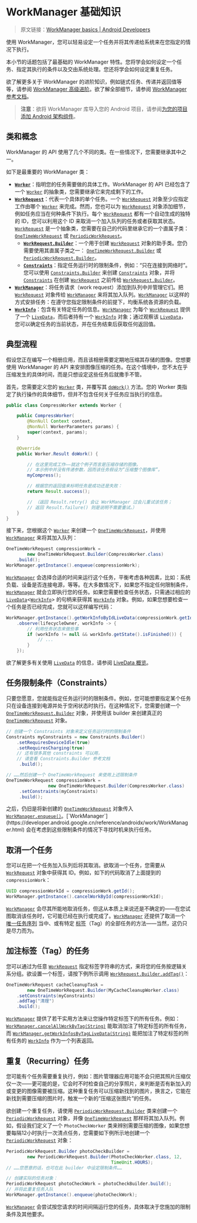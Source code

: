 # WorkManager 基础知识
> 原文链接：[WorkManager basics  |  Android Developers](https://developer.android.google.cn/topic/libraries/architecture/workmanager/basics)

使用 WorkManager，您可以轻易设定一个任务并将其传递给系统来在您指定的情况下执行。

本小节的话题包括了最基础的 WorkManager 特性。您将学会如何设定一个任务、指定其执行的条件以及交由系统处理。您还将学会如何设定重复任务。

欲了解更多关于 WorkManager 的进阶知识，例如链式任务、传递并返回值等等，请参阅 [WorkManager 高级进阶](https://github.com/Android-Jetpack-Chinese-Translation/android-jetpack-chinese-translation/blob/master/DOCS/B_Guides/3_Core_topics/3_2_Architecture_Components/3_2_10_WorkManager/3_2_10_3_Advanced.md)。欲了解全部细节，请参阅 [WorkManager 参考文档](https://developer.android.google.cn/reference/androidx/work/package-summary)。

> **注意**：欲将 WorkManager 库导入您的 Android 项目，请参阅[为您的项目添加 Android 架构组件](https://github.com/Android-Jetpack-Chinese-Translation/android-jetpack-chinese-translation/blob/master/DOCS/B_Guides/3_Core_topics/3_2_Architecture_Components/3_2_2_Adding_Components_to_your_Project.md)。

## 类和概念

WorkManager 的 API 使用了几个不同的类。在一些情况下，您需要继承其中之一。

如下是最重要的 WorkManager 类：

* [**`Worker`**](https://developer.android.google.cn/reference/androidx/work/Worker.html)：指明您的任务需要做的具体工作。WorkManager 的 API 已经包含了一个 [`Worker`](https://developer.android.google.cn/reference/androidx/work/Worker.html) 的抽象类，您需要继承它来完成剩下的工作。
* [**`WorkRequest`**](https://developer.android.google.cn/reference/androidx/work/WorkRequest.html)：代表一个具体的单个任务。一个 [`WorkRequest`](https://developer.android.google.cn/reference/androidx/work/WorkRequest.html) 对象至少应指定工作由哪个 [`Worker`](https://developer.android.google.cn/reference/androidx/work/Worker.html) 来完成。然而，您也可以为 [`WorkRequest`](https://developer.android.google.cn/reference/androidx/work/WorkRequest.html) 对象添加细节，例如任务应当在何种条件下执行。每个 [`WorkRequest`](https://developer.android.google.cn/reference/androidx/work/WorkRequest.html) 都有一个自动生成的独特的 ID，您可以利用这个 ID 来取消一个加入队列的任务或者获取其状态。[`WorkRequest`](https://developer.android.google.cn/reference/androidx/work/WorkRequest.html) 是一个抽象类，您需要在自己的代码里继承它的一个直属子类：[`OneTimeWorkRequest`](https://developer.android.google.cn/reference/androidx/work/OneTimeWorkRequest.html) 或 [`PeriodicWorkRequest`](https://developer.android.google.cn/reference/androidx/work/PeriodicWorkRequest.html)。
	* [**`WorkRequest.Builder`**](https://developer.android.google.cn/reference/androidx/work/WorkRequest.Builder.html)：一个用于创建 [`WorkRequest`](https://developer.android.google.cn/reference/androidx/work/WorkRequest.html) 对象的助手类。您仍需要使用其直属子类之一： [`OneTimeWorkRequest.Builder`](https://developer.android.google.cn/reference/androidx/work/OneTimeWorkRequest.Builder.html) 或 [`PeriodicWorkRequest.Builder`](https://developer.android.google.cn/reference/androidx/work/PeriodicWorkRequest.Builder.html)。
	* [**`Constraints`**](https://developer.android.google.cn/reference/androidx/work/Constraints.html)：指定任务运行时的限制条件，例如：“只在连接到网络时”。您可以使用 [`Constraints.Builder`](https://developer.android.google.cn/reference/androidx/work/Constraints.Builder.html) 来创建 [`Constraints`](https://developer.android.google.cn/reference/androidx/work/Constraints.html) 对象，并将 [`Constraints`](https://developer.android.google.cn/reference/androidx/work/Constraints.html) 在创建 [`WorkRequest`](https://developer.android.google.cn/reference/androidx/work/WorkRequest.html) 之前传给 [`WorkRequest.Builder`](https://developer.android.google.cn/reference/androidx/work/WorkRequest.Builder.html)。
* [**`WorkManager`**](https://developer.android.google.cn/reference/androidx/work/WorkManager.html)：将任务请求（work request）添加到队列中并管理它们。把 [`WorkRequest`](https://developer.android.google.cn/reference/androidx/work/WorkRequest.html) 对象传给 [`WorkManager`](https://developer.android.google.cn/reference/androidx/work/WorkManager.html) 来将其加入队列。[`WorkManager`](https://developer.android.google.cn/reference/androidx/work/WorkManager.html) 以这样的方式安排任务：在遵守您指定限制条件的前提下，均衡系统各资源的负载。
* [**`WorkInfo`**](https://developer.android.google.cn/reference/androidx/work/WorkInfo.html)：包含有关特定任务的信息。[`WorkManager`](https://developer.android.google.cn/reference/androidx/work/WorkManager.html) 为每个 [`WorkRequest`](https://developer.android.google.cn/reference/androidx/work/WorkRequest.html) 提供了一个 [`LiveData`](https://developer.android.google.cn/reference/android/arch/lifecycle/LiveData.html)，而后者持有一个 [`WorkInfo`](https://developer.android.google.cn/reference/androidx/work/WorkInfo.html) 对象；通过观察该 [`LiveData`](https://developer.android.google.cn/reference/android/arch/lifecycle/LiveData.html)，您可以确定任务的当前状态，并在任务结束后获取任何返回值。

## 典型流程

假设您正在编写一个相册应用，而且该相册需要定期地压缩其存储的图像。您想要使用 WorkManager 的 API 来安排图像压缩的任务。在这个情境中，您不太在乎压缩发生的具体时间，而是只想设定这些任务后就撒手不管。

首先，您需要定义您的 [`Worker`](https://developer.android.google.cn/reference/androidx/work/Worker.html) 类，并覆写其 [`doWork()`](https://developer.android.google.cn/reference/androidx/work/Worker.html#doWork()) 方法。您的 Worker 类指定了执行操作的具体细节，但并不包含任何关于任务应当执行的信息。

```java
public class CompressWorker extends Worker {

    public CompressWorker(
        @NonNull Context context,
        @NonNull WorkerParameters params) {
        super(context, params);
    }

    @Override
    public Worker.Result doWork() {

        // 在这里完成工作——就这个例子而言是压缩存储的图像。
        // 本示例中并没有传递参数，因而该任务假设为“压缩整个图像库”。
        myCompress();

        // 根据您的返回值来标明任务是成功还是失败：
        return Result.success();

        // （返回 Result.retry() 会让 WorkManager 过会儿重试该任务；
        // 返回 Result.failure() 则是说明不需要重试。）
    }
}
```

接下来，您根据这个 [`Worker`](https://developer.android.google.cn/reference/androidx/work/Worker.html) 来创建一个 [`OneTimeWorkRequest`](https://developer.android.google.cn/reference/androidx/work/OneTimeWorkRequest.html)，并使用 [`WorkManager`](https://developer.android.google.cn/reference/androidx/work/WorkManager.html) 来将其加入队列：

```java
OneTimeWorkRequest compressionWork =
        new OneTimeWorkRequest.Builder(CompressWorker.class)
    .build();
WorkManager.getInstance().enqueue(compressionWork);
```

[`WorkManager`](https://developer.android.google.cn/reference/androidx/work/WorkManager.html) 会选择合适的时间来运行这个任务，平衡考虑各种因素，比如：系统负载、设备是否连接电源，等等。在大多数情况下，如果您不指定任何限制条件，[`WorkManager`](https://developer.android.google.cn/reference/androidx/work/WorkManager.html) 就会立即执行您的任务。如果您需要检查任务状态，只需通过相应的 [`LiveData`](https://developer.android.google.cn/reference/android/arch/lifecycle/LiveData.html)<[`WorkInfo`](https://developer.android.google.cn/reference/androidx/work/WorkInfo.html)> 的句柄来获得其 [`WorkInfo`](https://developer.android.google.cn/reference/androidx/work/WorkInfo.html) 对象。例如，如果您想要检查一个任务是否已经完成，您就可以这样编写代码：

```java
WorkManager.getInstance().getWorkInfoByIdLiveData(compressionWork.getId())
    .observe(lifecycleOwner, workInfo -> {
        // 利用任务状态来做些事
        if (workInfo != null && workInfo.getState().isFinished()) {
            // ...
        }
    });
```

欲了解更多有关使用 [`LiveData`](https://developer.android.google.cn/reference/android/arch/lifecycle/LiveData.html) 的信息，请参阅 [LiveData 概览](https://github.com/Android-Jetpack-Chinese-Translation/android-jetpack-chinese-translation/blob/master/DOCS/B_Guides/3_Core_topics/3_2_Architecture_Components/3_2_5_LiveData.md)。

## 任务限制条件（Constraints）

只要您愿意，您就能指定任务运行时的限制条件。例如，您可能想要指定某个任务只在设备连接到电源并处于空闲状态时执行。在这种情况下，您需要创建一个 [`OneTimeWorkRequest.Builder`](https://developer.android.google.cn/reference/androidx/work/OneTimeWorkRequest.Builder.html) 对象，并使用该 builder 来创建真正的 [`OneTimeWorkRequest`](https://developer.android.google.cn/reference/androidx/work/OneTimeWorkRequest.html) 对象。

```java
// 创建一个 Constraints 对象来定义任务运行时的限制条件
Constraints myConstraints = new Constraints.Builder()
    .setRequiresDeviceIdle(true)
    .setRequiresCharging(true)
    // 还有很多其他 constraints 可以用，
    // 请查看 Constraints.Builder 参考文档
     .build();

// ……然后创建一个 OneTimeWorkRequest 来使用上述限制条件
OneTimeWorkRequest compressionWork =
                new OneTimeWorkRequest.Builder(CompressWorker.class)
     .setConstraints(myConstraints)
     .build();
```

之后，仍旧是将新创建的 [`OneTimeWorkRequest`](https://developer.android.google.cn/reference/androidx/work/OneTimeWorkRequest.html) 对象传入 [`WorkManager.enqueue()`](https://developer.android.google.cn/reference/androidx/work/WorkManager#enqueue(androidx.work.WorkRequest...))。[`WorkManager`](https://developer.android.google.cn/reference/androidx/work/WorkManager.html) 会在考虑到这些限制条件的情况下寻找时机来执行任务。

## 取消一个任务

您可以在把一个任务加入队列后将其取消。欲取消一个任务，您需要从 [`WorkRequest`](https://developer.android.google.cn/reference/androidx/work/WorkRequest.html) 对象中获得其 ID。例如，如下的代码取消了上面提到的 `compressionWork`：

```java
UUID compressionWorkId = compressionWork.getId();
WorkManager.getInstance().cancelWorkById(compressionWorkId);
```

[`WorkManager`](https://developer.android.google.cn/reference/androidx/work/WorkManager.html) 会尽其所能地取消任务，但这从本质上来说还是不确定的——在您试图取消该任务时，它可能已经在执行或完成了。[`WorkManager`](https://developer.android.google.cn/reference/androidx/work/WorkManager.html) 还提供了取消一个 [唯一任务序列](https://github.com/Android-Jetpack-Chinese-Translation/android-jetpack-chinese-translation/blob/master/DOCS/B_Guides/3_Core_topics/3_2_Architecture_Components/3_2_10_WorkManager/3_2_10_3_Advanced.md) 当中、或有特定 [标签](https://developer.android.google.cn/topic/libraries/architecture/workmanager/basics#tag)（Tag）的全部任务的方法——当然，这仍只是尽力而为。

## 加注标签（Tag）的任务

您可以通过为任意 [`WorkRequest`](https://developer.android.google.cn/reference/androidx/work/WorkRequest.html) 指定标签字符串的方式，来将您的任务按逻辑关系分组。欲设置一个标签，请按下例所示调用 [`WorkRequest.Builder.addTag()`](https://developer.android.google.cn/reference/androidx/work/WorkRequest.Builder#addtag)：

```java
OneTimeWorkRequest cacheCleanupTask =
        new OneTimeWorkRequest.Builder(MyCacheCleanupWorker.class)
    .setConstraints(myConstraints)
    .addTag("清理")
    .build();
```

[`WorkManager`](https://developer.android.google.cn/reference/androidx/work/WorkManager.html) 提供了若干实用方法来让您操作特定标签下的所有任务。例如：[`WorkManager.cancelAllWorkByTag(String)`](https://developer.android.google.cn/reference/androidx/work/WorkManager#cancelAllWorkByTag(java.lang.String)) 能取消加注了特定标签的所有任务，而 [`WorkManager.getWorkInfosByTagLiveData(String)`](https://developer.android.google.cn/reference/androidx/work/WorkManager#getWorkInfosByTagLiveData(java.lang.String)) 能把加注了特定标签的所有任务的 [`WorkInfo`](https://developer.android.google.cn/reference/androidx/work/WorkInfo.html) 作为一个列表返回。

## 重复（Recurring）任务

您可能有个任务需要重复执行，例如：图片管理器应用可能不会只把其照片压缩仅仅一次——更可能的是，它会时不时检查自己的分享照片，来判断是否有新加入的或变更的图像需要被压缩。这种重复任务可以压缩新找到的图片，换言之，它能在新找到需要压缩的图片时，触发一个新的“压缩这张图片”的任务。

欲创建一个重复任务，请使用 [`PeriodicWorkRequest.Builder`](https://developer.android.google.cn/reference/androidx/work/PeriodicWorkRequest.Builder.html) 类来创建一个 [`PeriodicWorkRequest`](https://developer.android.google.cn/reference/androidx/work/PeriodicWorkRequest.html) 对象，并像 [`OneTimeWorkRequest`](https://developer.android.google.cn/reference/androidx/work/OneTimeWorkRequest.html) 那样将其加入队列。例如，假设我们定义了一个 `PhotoCheckWorker` 类来辨别需要压缩的图像，如果您想要每隔12小时执行一次清点任务，您需要如下例所示地创建一个 [`PeriodicWorkRequest`](https://developer.android.google.cn/reference/androidx/work/PeriodicWorkRequest.html) 对象：

```java
PeriodicWorkRequest.Builder photoCheckBuilder =
        new PeriodicWorkRequest.Builder(PhotoCheckWorker.class, 12,
                                        TimeUnit.HOURS);
// ……您愿意的话，也可在此 builder 中设定限制条件……

// 创建实际的任务对象：
PeriodicWorkRequest photoCheckWork = photoCheckBuilder.build();
// 并将此重复任务入队
WorkManager.getInstance().enqueue(photoCheckWork);
```

[`WorkManager`](https://developer.android.google.cn/reference/androidx/work/WorkManager.html) 会尝试按您请求的时间间隔运行您的任务，具体取决于您施加的限制条件及其他要求。
